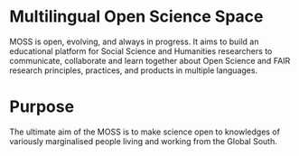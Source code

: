 # Multilingual Open Science Space

MOSS is open, evolving, and always in progress. It aims to build an educational platform for Social Science and Humanities researchers to communicate, collaborate and learn together about Open Science and FAIR research principles, practices, and products in multiple languages. 

# Purpose 

The ultimate aim of the MOSS is to make science open to knowledges of variously marginalised people living and working from the Global South.


